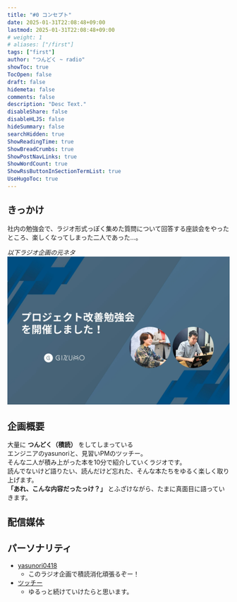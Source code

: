 ```yaml
---
title: "#0 コンセプト"
date: 2025-01-31T22:08:48+09:00
lastmod: 2025-01-31T22:08:48+09:00
# weight: 1
# aliases: ["/first"]
tags: ["first"]
author: "つんどく ~ radio"
showToc: true
TocOpen: false
draft: false
hidemeta: false
comments: false
description: "Desc Text."
disableShare: false
disableHLJS: false
hideSummary: false
searchHidden: true
ShowReadingTime: true
ShowBreadCrumbs: true
ShowPostNavLinks: true
ShowWordCount: true
ShowRssButtonInSectionTermList: true
UseHugoToc: true
---
```


## きっかけ

社内の勉強会で、ラジオ形式っぽく集めた質問について回答する座談会をやったところ、楽しくなってしまった二人であった…。

*以下ラジオ企画の元ネタ*\
[![ラジオ企画元ネタ](./ラジオ企画元ネタ.webp)](https://www.wantedly.com/companies/gizumo-inc/post_articles/954903)

## 企画概要

大量に **つんどく（積読）** をしてしまっている\
エンジニアのyasunoriと、見習いPMのツッチー。\
そんな二人が積み上がった本を10分で紹介していくラジオです。\
読んでないけど語りたい、読んだけど忘れた、そんな本たちをゆるく楽しく取り上げます。\
**「あれ、こんな内容だったっけ？」** とふざけながら、たまに真面目に語っていきます。

## 配信媒体

## パーソナリティ

- [yasunori0418](../../about/yasunori0418)
  - このラジオ企画で積読消化頑張るぞー！
- [ツッチー](../../about/tutti)
  - ゆるっと続けていけたらと思います。
